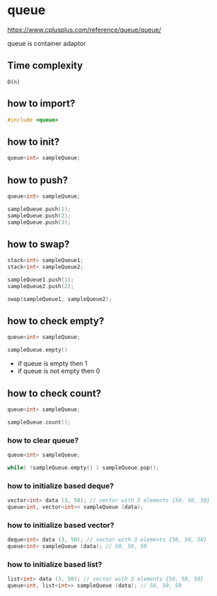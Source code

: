 # queue

https://www.cplusplus.com/reference/queue/queue/  

queue is container adaptor

## Time complexity
```
O(n)
```

## how to import?
```c
#include <queue>
```

## how to init?
```c
queue<int> sampleQueue;
```

## how to push?
```c
queue<int> sampleQueue;

sampleQueue.push(1);
sampleQueue.push(2);
sampleQueue.push(3);
```

## how to swap?
```c
stack<int> sampleQueue1;
stack<int> sampleQueue2;

sampleQueue1.push(1);
sampleQueue2.push(2);

swap(sampleQueue1, sampleQueue2);
```

## how to check empty?
```c
queue<int> sampleQueue;

sampleQueue.empty()
```
- if queue is empty then 1
- if queue is not empty then 0

## how to check count?
```c
queue<int> sampleQueue;

sampleQueue.count();
```

### how to clear queue?
```c
queue<int> sampleQueue;

while( !sampleQueue.empty() ) sampleQueue.pop();
```

### how to initialize based deque?
```c
vector<int> data (3, 50); // vector with 3 elements {50, 50, 50}
queue<int, vector<int>> sampleQueue (data);
```

### how to initialize based vector?
```c
deque<int> data (3, 50); // vector with 3 elements {50, 50, 50}
queue<int> sampleQueue (data); // 50, 50, 50
```

### how to initialize based list?
```c
list<int> data (3, 50); // vector with 3 elements {50, 50, 50}
queue<int, list<int>> sampleQueue (data); // 50, 50, 50
```